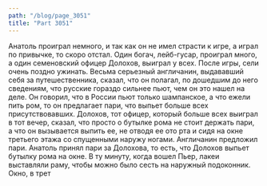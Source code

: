```yaml
---
path: "/blog/page_3051"
title: "Part 3051"
---
```


 Анатоль проиграл немного, и так как он не имел страсти к игре, а играл по привычке, то скоро отстал. Один богач, лейб-гусар, проиграл много, а один семеновский офицер Долохов, выиграл у всех. После игры, сели очень поздно ужинать. Весьма серьезный англичанин, выдававший себя за путешественника, сказал, что он полагал, по дошедшим до него сведениям, что русские гораздо сильнее пьют, чем он это нашел на деле. Он говорил, что в России пьют только шампанское, а что ежели пить ром, то он предлагает пари, что выпьет больше всех присутствовавших. Долохов, тот офицер, который больше всех выиграл в тот вечер, сказал, что просто о бутылке рома не стоит держать пари, а что он вызывается выпить ее, не отводя ее ото рта и сидя на окне третьего этажа со спущенными наружу ногами. Англичанин предложил пари. Анатоль принял пари за Долохова, то есть, что Долохов выпьет бутылку рома на окне. В ту минуту, когда вошел Пьер, лакеи выставляли раму, чтобы можно было сесть на наружный подоконник. Окно, в трет
